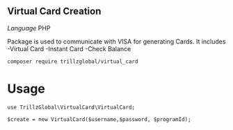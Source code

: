 ## Virtual Card Creation

_Language_ PHP

Package is used to communicate with VISA for generating Cards. It includes 
-Virtual Card
-Instant Card
-Check Balance

`composer require trillzglobal/virtual_card`


# Usage

`use TrillzGlobal\VirtualCard\VirtualCard;`

`$create = new VirtualCard($username,$password, $programId);`





